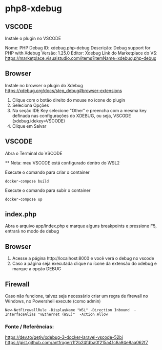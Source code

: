 # php8-xdebug

## VSCODE

Instale o plugin no VSCODE

Nome: PHP Debug
ID: xdebug.php-debug
Descrição: Debug support for PHP with Xdebug
Versão: 1.25.0
Editor: Xdebug
Link do Marketplace do VS: https://marketplace.visualstudio.com/items?itemName=xdebug.php-debug

## Browser

Instale no browser o plugin do Xdebug
https://xdebug.org/docs/step_debug#browser-extensions

1. Clique com o botão direito do mouse no ícone do plugin
2. Seleciona Opções
3. Na seção IDE Key selecione "Other" e preencha com a mesma key definada nas configurações do XDEBUG, ou seja, VSCODE (xdebug.idekey=VSCODE)
4. Clique em Salvar

## VSCODE

Abra o Terminal do VSCODE

** Nota: meu VSCODE está configurado dentro do WSL2

Execute o comando para criar o container
```
docker-compose build
```

Execute o comando para subir o container
```
docker-compose up
```

## index.php

Abra o arquivo app/index.php e marque alguns breakpoints e pressione F5, entrará no modo  de debug

## Browser

1. Acesse a página http://localhost:8000 e você verá o debug no vscode
2. Caso a página seja executada clique no ícone da extensão do xdebug e marque a opção DEBUG


## Firewall

Caso não funcione, talvez seja necessário criar um regra de firewall no Windows, no Powershell execute (como admin)
```
New-NetFirewallRule -DisplayName "WSL" -Direction Inbound  -InterfaceAlias "vEthernet (WSL)"  -Action Allow
```

### Fonte / Referências:

https://dev.to/getjv/xdebug-3-docker-laravel-vscode-52bi
https://gist.github.com/antfroger/1f2b24fdba0f215a41c8a94e8aa062f7